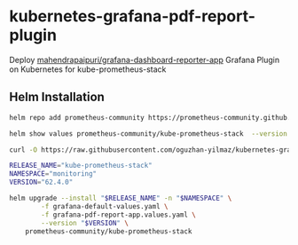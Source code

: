 # kubernetes-grafana-pdf-report-plugin
Deploy [mahendrapaipuri/grafana-dashboard-reporter-app](https://github.com/mahendrapaipuri/grafana-dashboard-reporter-app) Grafana Plugin on Kubernetes for kube-prometheus-stack


## Helm Installation

```bash
helm repo add prometheus-community https://prometheus-community.github.io/helm-charts
```

```bash
helm show values prometheus-community/kube-prometheus-stack  --version 62.4.0 > grafana-default-values.yaml
```


```bash
curl -O https://raw.githubusercontent.com/oguzhan-yilmaz/kubernetes-grafana-pdf-report-plugin/refs/heads/main/grafana-pdf-report-app.values.yaml
```

```bash
RELEASE_NAME="kube-prometheus-stack"
NAMESPACE="monitoring"
VERSION="62.4.0"

helm upgrade --install "$RELEASE_NAME" -n "$NAMESPACE" \
        -f grafana-default-values.yaml \
        -f grafana-pdf-report-app.values.yaml \
        --version "$VERSION" \
    prometheus-community/kube-prometheus-stack
```

